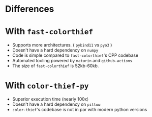 # Differences

# With `fast-colorthief`

-   Supports more architectures. ( `pybind11` vs `pyo3` )
-   Doesn't have a hard dependency on `numpy`
-   Code is simple compared to `fast-colorthief`'s CPP codebase
-   Automated tooling powered by `maturin` and `github-actions`
-   The size of `fast-colorthief` is 52kb-60kb.

# With `color-thief-py`

-   Superior execution time (nearly 100x)
-   Doesn't have a hard dependency on `pillow`
-   `color-thief`'s codebase is not in par with modern python versions
